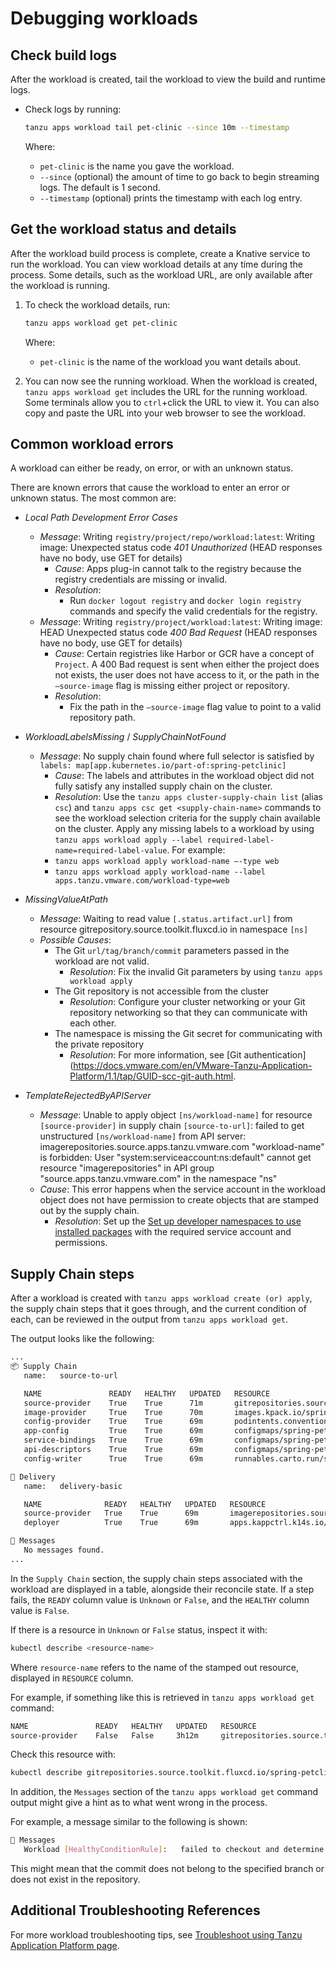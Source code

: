 # Debugging workloads

## <a id="check-build-logs"></a> Check build logs

After the workload is created, tail the workload to view the build and runtime logs.

- Check logs by running:

    ```bash
    tanzu apps workload tail pet-clinic --since 10m --timestamp
    ```

    Where:

    - `pet-clinic` is the name you gave the workload.
    - `--since` (optional) the amount of time to go back to begin streaming logs. The default is 1 second.
    - `--timestamp` (optional) prints the timestamp with each log entry.

## <a id="workload-status"></a> Get the workload status and details

After the workload build process is complete, create a Knative service to run the workload.
You can view workload details at any time during the process. Some details, such as the workload URL, are only available after the workload is running.

1. To check the workload details, run:

    ```bash
    tanzu apps workload get pet-clinic
    ```

    Where:

    - `pet-clinic` is the name of the workload you want details about.

2. You can now see the running workload. When the workload is created, `tanzu apps workload get` includes the URL for the running workload. Some terminals allow you to `ctrl`+click the URL to view it. You can also copy and paste the URL into your web browser to see the workload.

## <a id="common-workload-errors"></a> Common workload errors

A workload can either be ready, on error, or with an unknown status.

There are known errors that cause the workload to enter an error or unknown status. The most common are:

- *Local Path Development Error Cases*
	- *Message*: Writing `registry/project/repo/workload:latest`: Writing image: Unexpected status code *401 Unauthorized* (HEAD responses have no body, use GET for details)
		- *Cause*: Apps plug-in cannot talk to the registry because the registry credentials are missing or invalid.
		- *Resolution*:
			- Run  `docker logout registry` and `docker login registry` commands and specify the valid credentials for the registry.
	- *Message*: Writing `registry/project/workload:latest`: Writing image: HEAD Unexpected status code *400 Bad Request* (HEAD responses have no body, use GET for details)
		- *Cause*: Certain registries like Harbor or GCR have a concept of `Project`. A 400 Bad request is sent when either the project does not exists, the user does not have access to it, or the path in the `—source-image` flag is missing either project or repository.
		- *Resolution*:
			- Fix the path in the `—source-image` flag value to point to a valid repository path.

- *WorkloadLabelsMissing* / *SupplyChainNotFound*
	- *Message*: No supply chain found where full selector is satisfied by `labels: map[app.kubernetes.io/part-of:spring-petclinic]`
		- *Cause*: The labels and attributes in the workload object did not fully satisfy any installed supply chain on the cluster.
		- *Resolution*: Use the `tanzu apps cluster-supply-chain list` (alias `csc`) and `tanzu apps csc get <supply-chain-name>` commands to see the workload selection criteria for the supply chain available on the cluster. Apply any missing labels to a workload by using `tanzu apps workload apply --label required-label-name=required-label-value`. For example:
		-  `tanzu apps workload apply workload-name —-type web`
		-  `tanzu apps workload apply workload-name --label apps.tanzu.vmware.com/workload-type=web`

- *MissingValueAtPath*
	- *Message*: Waiting to read value `[.status.artifact.url]` from resource gitrepository.source.toolkit.fluxcd.io  in namespace `[ns]`
	- *Possible Causes*:
		- The Git `url/tag/branch/commit` parameters passed in the workload are not valid.
			- *Resolution*: Fix the invalid Git parameters by using `tanzu apps workload apply`
		- The Git repository is not accessible from the cluster
			- *Resolution*: Configure your cluster networking or your Git repository networking so that they can communicate with each other.
		- The namespace is missing the Git secret for communicating with the private repository
			- *Resolution*: For more information, see [Git authentication](https://docs.vmware.com/en/VMware-Tanzu-Application-Platform/1.1/tap/GUID-scc-git-auth.html.

- *TemplateRejectedByAPIServer*
	- *Message*: Unable to apply object `[ns/workload-name]` for resource `[source-provider]` in supply chain `[source-to-url]`: failed to get unstructured `[ns/workload-name]` from API server: imagerepositories.source.apps.tanzu.vmware.com "workload-name" is forbidden: User "system:serviceaccount:ns:default" cannot get resource "imagerepositories" in API group "source.apps.tanzu.vmware.com" in the namespace "ns"
	- *Cause*: This error happens when the service account in the workload object does not have permission to create objects that are stamped out by the supply chain.
		- *Resolution*: Set up the [Set up developer namespaces to use installed packages](../../scst-store/developer-namespace-setup.hbs.md) with the required service account and permissions.

## <a id="steps-failure"></a> Supply Chain steps

After a workload is created with `tanzu apps workload create (or) apply`, the supply chain steps that it goes through, and the current condition of each, can be reviewed in the output from `tanzu apps workload get`.

The output looks like the following:

```bash
...
📦 Supply Chain
   name:   source-to-url

   NAME               READY   HEALTHY   UPDATED   RESOURCE
   source-provider    True    True      71m       gitrepositories.source.toolkit.fluxcd.io/spring-petclinic
   image-provider     True    True      70m       images.kpack.io/spring-petclinic
   config-provider    True    True      69m       podintents.conventions.carto.run/spring-petclinic
   app-config         True    True      69m       configmaps/spring-petclinic
   service-bindings   True    True      69m       configmaps/spring-petclinic-with-claims
   api-descriptors    True    True      69m       configmaps/spring-petclinic-with-api-descriptors
   config-writer      True    True      69m       runnables.carto.run/spring-petclinic-config-writer

🚚 Delivery
   name:   delivery-basic

   NAME              READY   HEALTHY   UPDATED   RESOURCE
   source-provider   True    True      69m       imagerepositories.source.apps.tanzu.vmware.com/spring-petclinic-delivery
   deployer          True    True      69m       apps.kappctrl.k14s.io/spring-petclinic

💬 Messages
   No messages found.
...
```

In the `Supply Chain` section, the supply chain steps associated with the workload are displayed in a table, alongside their reconcile state. If a step fails, the `READY` column value is `Unknown` or `False`, and the `HEALTHY` column value is `False`.

If there is a resource in `Unknown` or `False` status, inspect it with:

```bash
kubectl describe <resource-name>
```

Where `resource-name` refers to the name of the stamped out resource, displayed in `RESOURCE` column.

For example, if something like this is retrieved in `tanzu apps workload get` command:

```bash
NAME               READY   HEALTHY   UPDATED   RESOURCE
source-provider    False   False     3h12m     gitrepositories.source.toolkit.fluxcd.io/spring-petclinic
```

Check this resource with:

```bash
kubectl describe gitrepositories.source.toolkit.fluxcd.io/spring-petclinic
```

In addition, the `Messages` section of the `tanzu apps workload get` command output might give a hint as to what went wrong in the process.

For example, a message similar to the following is shown:

```bash
💬 Messages
   Workload [HealthyConditionRule]:   failed to checkout and determine revision: failed to resolve commit object for '425ae9a2a2f84d195a9f3862668e8b2abf81418a': object not found
```

This might mean that the commit does not belong to the specified branch or does not exist in the repository.

## <a id="additional-troubleshooting"></a>Additional Troubleshooting References

For more workload troubleshooting tips, see [Troubleshoot using Tanzu Application Platform page](../../troubleshooting-tap/troubleshoot-using-tap.hbs.md).
